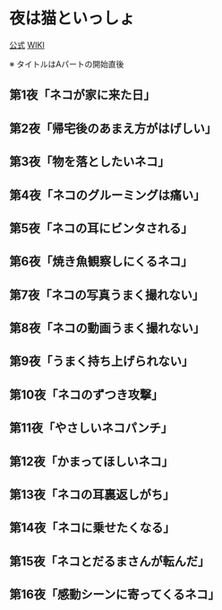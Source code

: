 # 夜は猫といっしょ

[公式](https://yoruneko-pr.com/) 
[WIKI](https://ja.wikipedia.org/wiki/%E5%A4%9C%E3%81%AF%E7%8C%AB%E3%81%A8%E3%81%84%E3%81%A3%E3%81%97%E3%82%87) 

※ タイトルはAパートの開始直後

## 第1夜「ネコが家に来た日」

## 第2夜「帰宅後のあまえ方がはげしい」

## 第3夜「物を落としたいネコ」

## 第4夜「ネコのグルーミングは痛い」

## 第5夜「ネコの耳にビンタされる」

## 第6夜「焼き魚観察しにくるネコ」

## 第7夜「ネコの写真うまく撮れない」

## 第8夜「ネコの動画うまく撮れない」

## 第9夜「うまく持ち上げられない」

## 第10夜「ネコのずつき攻撃」

## 第11夜「やさしいネコパンチ」

## 第12夜「かまってほしいネコ」

## 第13夜「ネコの耳裏返しがち」

## 第14夜「ネコに乗せたくなる」

## 第15夜「ネコとだるまさんが転んだ」

## 第16夜「感動シーンに寄ってくるネコ」
